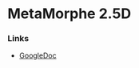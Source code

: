 # MetaMorphe 2.5D #


### Links ###

* [GoogleDoc](https://docs.google.com/a/berkeley.edu/document/d/1qeg1GK4gaXue_tKtGHaUQap6P9kVubb4mTzn9kRYwnU/edit)
